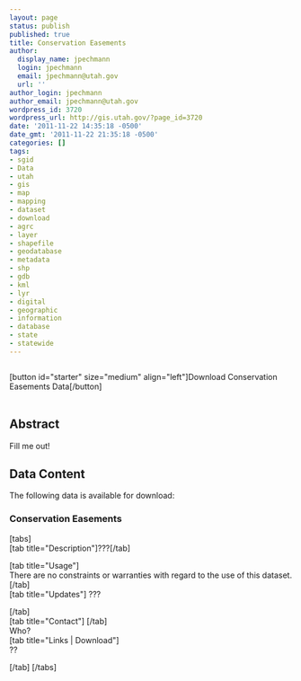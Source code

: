 ```yaml
---
layout: page
status: publish
published: true
title: Conservation Easements
author:
  display_name: jpechmann
  login: jpechmann
  email: jpechmann@utah.gov
  url: ''
author_login: jpechmann
author_email: jpechmann@utah.gov
wordpress_id: 3720
wordpress_url: http://gis.utah.gov/?page_id=3720
date: '2011-11-22 14:35:18 -0500'
date_gmt: '2011-11-22 21:35:18 -0500'
categories: []
tags:
- sgid
- Data
- utah
- gis
- map
- mapping
- dataset
- download
- agrc
- layer
- shapefile
- geodatabase
- metadata
- shp
- gdb
- kml
- lyr
- digital
- geographic
- information
- database
- state
- statewide
---
```

<p><img class="ngg-singlepic alignright productImage productImage-Main" src="" alt="" /></p>
<p>[button id="starter" size="medium" align="left"]Download Conservation Easements Data[/button]<br />
<br/></p>
<h2 class="abstract">Abstract</h2>
<p>Fill me out!</p>
<h2 class="product">Data Content</h2>
<p>The following data is available for download:<br />
<img class="ngg-singlepic ngg-right tabBorder productImage productImage-Thumb" src="???" alt="" /><br />
<h3 class="product">Conservation Easements</h3>
<p>[tabs]<br />
[tab title="Description"]???[/tab]</p>
<p>[tab title="Usage"]<br />
There are no constraints or warranties with regard to the use of this dataset.[/tab]<br />
[tab title="Updates"] ???</p>
<p>[/tab]<br />
[tab title="Contact"] [/tab]<br />
Who?<br />
[tab title="Links | Download"]<br />
??</p>
<p>[/tab] [/tabs]</p>
